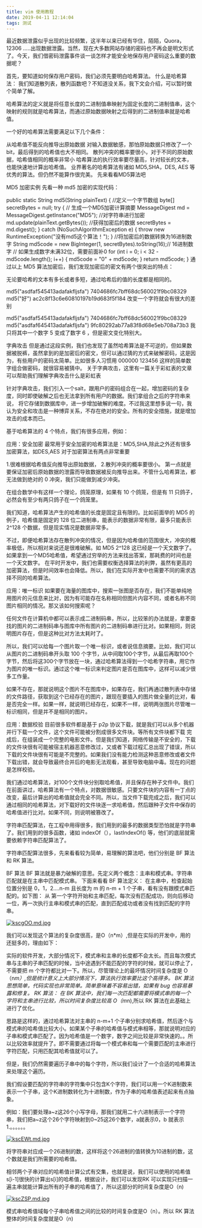 ```yaml
---
title: vim 使用教程
date: 2019-04-11 12:14:04
tags: 测试
---
```


最近数据泄露似乎出现的比较频繁，这半年以来已经有华住，陌陌，Quora，12306 …..出现数据泄露。当然，现在大多数网站存储的密码也不再会是明文形式了。今天，我们借密码泄露事件谈一谈怎样才能安全地保存用户密码这么重要的数据呢？

首先，要知道如何保存用户密码，我们必须先要明白哈希算法。
什么是哈希算法：
我们知道散列表，散列函数吧？不知道没关系，我下文会介绍，可以暂时做个简单了解。

哈希算法的定义就是将任意长度的二进制值串映射为固定长度的二进制值串，这个映射的规则就是哈希算法，而通过原始数据映射之后得到的二进制值串就是哈希值。

一个好的哈希算法需要满足以下几个条件：

从哈希值不能反向推导出原始数据
对输入数据敏感，那怕原始数据只修改了一个bit，最后得到的哈希值也大不相同。
散列冲突的概率要很小，对于不同的原始数据，哈希值相同的概率非常小
哈希算法的执行效率要尽量高，针对较长的文本，也能快速地计算出哈希值。
业界著名的哈希算法有诸如 MD5,SHA，DES, AES 等优秀的算法。但仍然不能算作很完美。
先来看看MD5算法吧

MD5 加密实例
先看一种 md5 加密的实现代码：

 
public static String md5(String plainText) {
    //定义一个字节数组
    byte[] secretBytes = null;
    try {
        // 生成一个MD5加密计算摘要
        MessageDigest md = MessageDigest.getInstance("MD5");
        //对字符串进行加密
        md.update(plainText.getBytes());
        //获得加密后的数据
        secretBytes = md.digest();
    } catch (NoSuchAlgorithmException e) {
        throw new RuntimeException("没有md5这个算法！");
    }
    //将加密后的数据转换为16进制数字
    String md5code = new BigInteger(1, secretBytes).toString(16);// 16进制数字
    // 如果生成数字未满32位，需要前面补0
    for (int i = 0; i < 32 - md5code.length(); i++) {
        md5code = "0" + md5code;
    }
    return md5code;
}
通过以上 MD5 算法加密后，我们发现加密后的密文有两个很突出的特点：

无论要哈希的文本有多长或者多短，通过哈希后的值的长度都是相同的。

md5("asdfaf545413adafakfljsfa")  7404686fc7bff68dc560021f9bc08329
md5("好")                        ac2c8f13c6e60810197b19d683f5f184
改变一个字符就会有很大的差别

md5("asdfaf545413adafakfljsfa")  7404686fc7bff68dc560021f9bc08329
md5("asdfaf645413adafakfljsfa")  9fc80292ab77a83f8d68e5eb708a73b3
我只将其中一个数字 5 变成了数字 6 ，但是密文变化特别大。

字典攻击
但是通过这段实例，我们也发现了虽然哈希算法是不可逆的，但如果数据被脱裤，虽然拿到的是加密后的密文，但可以通过猜的方式来破解密码，这是因为，有些用户的密码太简单。比如很多人习惯用
000000 123456 这样的简单数字组合做密码，就很容易被猜中。 关于字典攻击，这里有一篇关于彩虹表的文章可以帮助我们理解字典攻击什么是彩虹表

针对字典攻击，我们引入一个salt，跟用户的密码组合在一起，增加密码的复杂度，同时即使破解之后也无法拿到所有用户的数据。我们拿组合之后的字符串来说，
将它存储到数据库中，进一步增加破解的难度。不过我这里想多说一句，我认为安全和攻击是一种博弈关系，不存在绝对的安全。所有的安全措施，就是增加攻击的成本而已。

基于哈希算法的 4 个特点，我们有很多应用，例如：

应用：安全加密
最常用于安全加密的哈希算法是：MD5,SHA,除此之外还有很多加密算法，如DES,AES
对于加密算法有两点非常重要

1.很难根据哈希值反向推导出原始数据，
2.散列冲突的概率要很小。
第一点就是要保证加密后原始数据的泄露而导致数据被反向推导出来。不管什么哈希算法，都无法做到绝对的 0 冲突，我们只能做到减少冲突。

在组合数学中有这样一个理论，鸽笼原理，如果有 10 个鸽笼，但是有 11 只鸽子，必然会有至少有两只鸽子在一个鸽笼里。

我们知道，哈希算法产生的哈希值的长度是固定且有限的。比如前面举的 MD5 的例子，哈希值是固定的 128 位二进制串，能表示的数据非常有限，最多只能表示 2^128 个数据，但是现实情况是数据非常多。

不过，即便哈希算法存在散列冲突的情况，但是因为哈希值的范围很大，冲突的概率极低，所以相对来说还是很难破解。如 MD5 2^128 这已经是一个天文数字了。
如果拿到一个MD5哈希值，希望通过穷举的方法来找出答案，那耗费的时间也是一个天文数字。
在平时开发中，我们也需要权衡选择算法的利弊，虽然有更高的加密算法，但是时间效率也会降低。所以，我们在实际开发中也需要不同的需求选择不同的哈希算法。

应用：唯一标识
如果要在海量的图库中，搜索一张图是否存在，我们不能单纯地用图片的元信息来比对，因为有可能存在名称相同但图片内容不同，或者名称不同图片相同的情况。那又该如何搜索呢？

任何文件在计算机中都可以表示成二进制码串，所以，比较笨的办法就是，拿要查找的图片的二进制码串与图库中所有图片的二进制码串进行比对。如果相同，则说明图片存在，但是这种比对方法太耗时了。

所以，我们可以给每一个图片取一个唯一标识，或者说信息摘要。比如，我们可以从图片的二进制码串开头取 100 个字节，从中间取100个字节，从最后再取100个字节，然后将这300个字节放在一块，通过哈希算法得到一个哈希字符串，用它作为图片的唯一标识。通过这个唯一标识来判定图片是否在图库中，这样可以减少很多工作量。

如果不存在，那就说明这个图片不在图库中，如果存在，我们再通过散列表中存储的文件路径，获取到这个已经存在的图片，跟现在要插入的图片做全量的比对，看是否完全一样。如果一样，就说明已经存在，如果不一样，说明两张图片尽管唯一标识相同，但是并不是相同的图片。

应用：数据校验
目前很多软件都是基于 p2p 协议下载，就是我们可以从多个机器并行下载一个文件，这个文件可能被分割成很多文件块。等所有文件块都下载
完成后，在组装成一个完整的电影文件。但是我们知道，网络传输是不安全的，下载的文件块很有可能被宿主机器恶意修改过，又或者下载过程汇总出现了错误，所以下载的文件块很有可能是不完整的。如果我们没有能力检测这种恶意修改或者文件下载出错，就会导致最终合并后的电影无法观看，甚至导致电脑中毒。现在的问题是怎样校验。

我们通过哈希算法，对100个文件块分别取哈希值，并且保存在种子文件中。我们在前面讲过，哈希算法有一个特点，对数据很敏感。只要文件块的内容有一丁点的改变，最后计算出的哈希值就会完全不同。所以，当文件下载完成之后，我们可以通过相同的哈希算法，对下载好的文件块逐一求哈希值，然后跟种子文件中保存的
哈希值进行比对。如果不同，则说明被篡改了。



字符串匹配算法，在工程中用得很多，我们用到的最多的数据类型恐怕就是字符串了。我们用到的很多函数，诸如 indexOf（），lastIndexOf() 等，他们的底层就需要依赖字符串匹配算法了。

字符串匹配算法很多，先来看看较为简单，易理解的算法吧，他们分别是 BF 算法和 RK 算法。

BF 算法
BF 算法就是暴力破解的意思。先定义两个概念：主串和模式串。字符串匹配就是在主串中匹配模式串。
下面来看看 BF 算法定义：
在主串中，检查起始位置分别是 0，1，2….n-m 且长度为 m 的 n-m + 1 个子串，看有没有跟模式串匹配的。如下图：
从 第一个字符开始和主串匹配，每次没有匹配成功，则向后移动一位，再一次执行主串和模式串的匹配，直到匹配成功或者没有找到匹配的字符串。

[![kscgOO.md.jpg](https://s2.ax1x.com/2019/02/16/kscgOO.md.jpg)](https://imgchr.com/i/kscgOO)

我们可以发现这个算法的复杂度很高，是O（n*m）,但是在实际的开发中，用的还挺多的，理由如下：

实际的软件开发，大部分情况下，模式串和主串的长度都不会太长。而且每次模式串与主串的子串匹配的时候，当中途遇到不能匹配的字符的时候，就可以停止了，不需要把 m 个字符都比对一下。所以，尽管理论上的最坏情况时间复杂度是 O（n*m）,但是统计意义上大部分情况下，算法执行效率要比这个高得多。
BK 算法思想简单，代码实现也非常简单。简单意味着不容易出错，如果有 bug 也容易暴露和修复。
RK 算法：
在 BK 算法中，我们每一次匹配都需要将模式串的每一个字符和主串进行比较，所以时间复杂度比较高 O（m*n),所以 RK 算法在此基础上进行了优化。

思路是这样的，通过哈希算法对主串的 n-m+1 个子串分别求哈希值，然后逐个与模式串的哈希值比较大小。如果某个子串的哈希值与模式串相等，那就说明对应的子串和模式串匹配了。因为哈希值是一个数字，数字之间比较是非常快速的。。所以比较效率就提升了。即不需要通过将每一个模式串和每一个需要匹配的主串进行字符匹配，只用匹配其哈希值就可以了。

但是，我们仍然需要遍历子串中的每个字符，所以我们设计了一个合适的哈希算法来处理这个遍历。

我们假设要匹配的字符串的字符集中只包含K个字符，我们可以用一个K进制数来表示一个子串，这个K进制数转化为十进制数，作为子串的哈希值表述起来有点抽象。

例如：我们要处理a~z这26个小写字母，那我们就用二十六进制表示一个字符串，我们把a~z这个26个字符映射到0~25这26个数字，a就表示0，b 就表示 1.。。。。。。

[![kscEWt.md.jpg](https://s2.ax1x.com/2019/02/16/kscEWt.md.jpg)](https://imgchr.com/i/kscEWt)

将字符串对应成一个26进制的数，这样将这个26进制的值转换为10进制的数，这个数就是我们所需要的哈希值。

相邻两个子串对应的哈希值计算公式有交集，也就是说，我们可以使用的哈希值s[i-1]很快的计算出s[i]的哈希值，根据设计，我们可以发现RK 可以实现只扫描一遍主串就能计算出所有的子串的哈希值了，所以这部分的时间复杂度是O（n)

[![kscZSP.md.jpg](https://s2.ax1x.com/2019/02/16/kscZSP.md.jpg)](https://imgchr.com/i/kscZSP)

模式串哈希值域每个子串哈希值之间的比较的时间复杂度是O（n）。所以 RK 算法整体的时间复杂度就是O（n)

